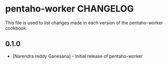 pentaho-worker CHANGELOG
========================

This file is used to list changes made in each version of the pentaho-worker cookbook.

0.1.0
-----
- [Narendra reddy Ganesana] - Initial release of pentaho-worker


